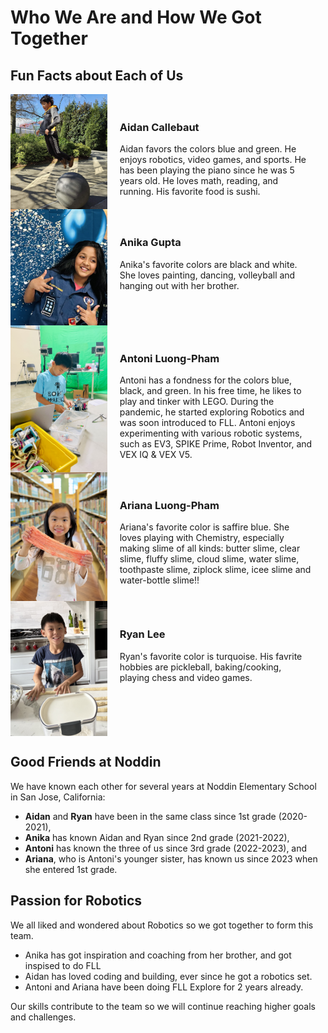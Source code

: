 <!-- markdownlint-disable MD033 -->

# Who We Are and How We Got Together

## Fun Facts about Each of Us

<div style="display: flex; flex-direction: column;">

  <div style="display: flex; align-items: stretch;">
    <div style="flex: 1; display: flex;">
      <img src="Media/Images/Individual-Profiles/Aidan/1.jpg" alt="Aidan" style="width: 100%; object-fit: cover;"/>
    </div>
    <div style="flex: 2; padding: 20px;">
      <h3>Aidan Callebaut</h3>
      Aidan favors the colors blue and green. He enjoys robotics, video games, and sports. He has been playing the piano since he was 5 years old. He loves math, reading, and running. His favorite food is sushi.
    </div>
  </div>

  <div style="display: flex; align-items: stretch;">
    <div style="flex: 1; display: flex;">
      <img src="Media/Images/Individual-Profiles/Anika/1.jpg" alt="Anika" style="width: 100%; object-fit: cover;"/>
    </div>
    <div style="flex: 2; padding: 20px;">
      <h3>Anika Gupta</h3>
      Anika's favorite colors are black and white. She loves painting, dancing, volleyball and hanging out with her brother.
    </div>
  </div>

  <div style="display: flex; align-items: stretch;">
    <div style="flex: 1; display: flex;">
      <img src="Media/Images/Individual-Profiles/Antoni/1.jpg" alt="Antoni" style="width: 100%; object-fit: cover;"/>
    </div>
    <div style="flex: 2; padding: 20px;">
      <h3>Antoni Luong-Pham</h3>
      Antoni has a fondness for the colors blue, black, and green. In his free time, he likes to play and tinker with LEGO. During the pandemic, he started exploring Robotics and was soon introduced to FLL. Antoni enjoys experimenting with various robotic systems, such as EV3, SPIKE Prime, Robot Inventor, and VEX IQ & VEX V5.
    </div>
  </div>

  <div style="display: flex; align-items: stretch;">
    <div style="flex: 1; display: flex;">
      <img src="Media/Images/Individual-Profiles/Ariana/1.jpg" alt="Ariana" style="width: 100%; object-fit: cover;"/>
    </div>
    <div style="flex: 2; padding: 20px;">
      <h3>Ariana Luong-Pham</h3>
      Ariana's favorite color is saffire blue. She loves playing with Chemistry, especially making slime of all kinds: butter slime, clear slime, fluffy slime, cloud slime, water slime, toothpaste slime, ziplock slime, icee slime and water-bottle slime!!
    </div>
  </div>

  <div style="display: flex; align-items: stretch;">
    <div style="flex: 1; display: flex;">
      <img src="Media/Images/Individual-Profiles/Ryan/1.jpg" alt="Ryan" style="width: 100%; object-fit: cover;"/>
    </div>
    <div style="flex: 2; padding: 20px;">
      <h3>Ryan Lee</h3>
      Ryan's favorite color is turquoise. His favrite hobbies are pickleball, baking/cooking, playing chess and video games.
    </div>
  </div>

</div>

## Good Friends at Noddin

We have known each other for several years at Noddin Elementary School in San Jose, California:

- __Aidan__ and __Ryan__ have been in the same class since 1st grade (2020-2021),
- __Anika__ has known Aidan and Ryan since 2nd grade (2021-2022),
- __Antoni__ has known the three of us since 3rd grade (2022-2023), and
- __Ariana__, who is Antoni's younger sister, has known us since 2023 when she entered 1st grade.

## Passion for Robotics

We all liked and wondered about Robotics so we got together to form this team.

- Anika has got inspiration and coaching from her brother, and got inspised to do FLL
- Aidan has loved coding and building, ever since he got a robotics set.
- Antoni and Ariana have been doing FLL Explore for 2 years already.

Our skills contribute to the team so we will continue reaching higher goals and challenges.
